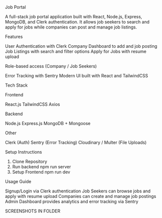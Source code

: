 Job Portal

A full-stack job portal application built with React, Node.js, Express, MongoDB, and Clerk authentication.
It allows job seekers to search and apply for jobs while companies can post and manage job listings.

Features

User Authentication with Clerk
Company Dashboard to add and job posting
Job Listings with search and filter options
Apply for Jobs with resume upload

Role-based access (Company / Job Seekers)

Error Tracking with Sentry
Modern UI built with React and TailwindCSS


Tech Stack

Frontend

React.js
TailwindCSS
Axios

Backend

Node.js
Express.js
MongoDB + Mongoose

Other

Clerk (Auth)
Sentry (Error Tracking)
Cloudinary / Multer (File Uploads)

Setup Instructions
1. Clone Repository
2. Run backend
npm run server
3. Setup Frontend
npm run dev

Usage Guide

Signup/Login via Clerk authentication
Job Seekers can browse jobs and apply with resume upload
Companies can create and manage job postings
Admin Dashboard provides analytics and error tracking via Sentry


SCREENSHOTS IN FOLDER
